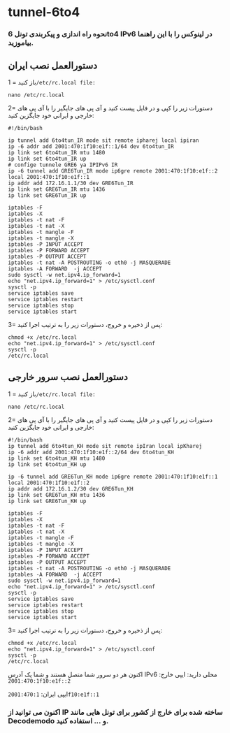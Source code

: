 # tunnel-6to4

### نحوه راه اندازی و پیکربندی تونل 6to4 IPv6 در لینوکس را با این راهنما بیاموزید.

## دستورالعمل نصب ایران
1 = باز کنید`/etc/rc.local file:`

```
nano /etc/rc.local
```
2= ​​دستورات زیر را کپی و در فایل پیست کنید و آی پی های جایگیر را با آی پی های خارجی و ایرانی خود جایگزین کنید:

```
#!/bin/bash

ip tunnel add 6to4tun_IR mode sit remote ipharej local ipiran
ip -6 addr add 2001:470:1f10:e1f::1/64 dev 6to4tun_IR
ip link set 6to4tun_IR mtu 1480
ip link set 6to4tun_IR up
# confige tunnele GRE6 ya IPIPv6 IR
ip -6 tunnel add GRE6Tun_IR mode ip6gre remote 2001:470:1f10:e1f::2 local 2001:470:1f10:e1f::1
ip addr add 172.16.1.1/30 dev GRE6Tun_IR
ip link set GRE6Tun_IR mtu 1436
ip link set GRE6Tun_IR up

iptables -F
iptables -X
iptables -t nat -F
iptables -t nat -X
iptables -t mangle -F
iptables -t mangle -X
iptables -P INPUT ACCEPT
iptables -P FORWARD ACCEPT
iptables -P OUTPUT ACCEPT
iptables -t nat -A POSTROUTING -o eth0 -j MASQUERADE
iptables -A FORWARD  -j ACCEPT
sudo sysctl -w net.ipv4.ip_forward=1
echo "net.ipv4.ip_forward=1" > /etc/sysctl.conf
sysctl -p
service iptables save
service iptables restart
service iptables stop
service iptables start
```

3= پس از ذخیره و خروج، دستورات زیر را به ترتیب اجرا کنید:
```
chmod +x /etc/rc.local
echo "net.ipv4.ip_forward=1" > /etc/sysctl.conf 
sysctl -p
/etc/rc.local
```

## دستورالعمل نصب سرور خارجی

1 = باز کنید`/etc/rc.local file:`

```
nano /etc/rc.local
```
2= ​​دستورات زیر را کپی و در فایل پیست کنید و آی پی های جایگیر را با آی پی های خارجی و ایرانی خود جایگزین کنید:
```
#!/bin/bash
ip tunnel add 6to4tun_KH mode sit remote ipIran local ipKharej
ip -6 addr add 2001:470:1f10:e1f::2/64 dev 6to4tun_KH
ip link set 6to4tun_KH mtu 1480
ip link set 6to4tun_KH up

ip -6 tunnel add GRE6Tun_KH mode ip6gre remote 2001:470:1f10:e1f::1 local 2001:470:1f10:e1f::2
ip addr add 172.16.1.2/30 dev GRE6Tun_KH
ip link set GRE6Tun_KH mtu 1436
ip link set GRE6Tun_KH up

iptables -F
iptables -X
iptables -t nat -F
iptables -t nat -X
iptables -t mangle -F
iptables -t mangle -X
iptables -P INPUT ACCEPT
iptables -P FORWARD ACCEPT
iptables -P OUTPUT ACCEPT
iptables -t nat -A POSTROUTING -o eth0 -j MASQUERADE
iptables -A FORWARD  -j ACCEPT
sudo sysctl -w net.ipv4.ip_forward=1
echo "net.ipv4.ip_forward=1" > /etc/sysctl.conf
sysctl -p
service iptables save
service iptables restart
service iptables stop
service iptables start
```
3= پس از ذخیره و خروج، دستورات زیر را به ترتیب اجرا کنید:

```
chmod +x /etc/rc.local
echo "net.ipv4.ip_forward=1" > /etc/sysctl.conf 
sysctl -p
/etc/rc.local
```
اکنون هر دو سرور شما متصل هستند و شما یک آدرس IPv6 محلی دارید:
ایپی خارج: `2001:470:1f10:e1f::2`

ایپی ایران: `2001:470:1f10:e1f::1`

### اکنون می توانید از IP ساخته شده برای خارج از کشور برای تونل هایی مانند Decodemodo و ... استفاده کنید.
